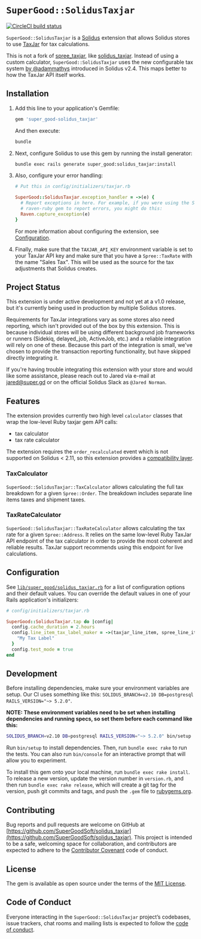 # `SuperGood::SolidusTaxjar`

[![CircleCI build status](https://circleci.com/gh/SuperGoodSoft/solidus_taxjar/tree/master.svg?style=shield)](https://circleci.com/gh/SuperGoodSoft/solidus_taxjar/tree/master)

`SuperGood::SolidusTaxjar` is a [Solidus](https://github.com/solidusio/solidus)
extension that allows Solidus stores to use [TaxJar](https://www.taxjar.com/)
for tax calculations.

This is not a fork of [spree_taxjar](https://github.com/vinsol-spree-contrib/spree_taxjar),
like [solidus_taxjar](https://github.com/boomerdigital/solidus_taxjar). Instead
of using a custom calculator, `SuperGood::SolidusTaxjar` uses the new
configurable tax system [by @adammathys](https://github.com/solidusio/solidus/pull/1892)
introduced in Solidus v2.4. This maps better to how the TaxJar API itself works.

## Installation

1. Add this line to your application's Gemfile:

    ```ruby
    gem 'super_good-solidus_taxjar'
    ```

    And then execute:

    ```sh
    bundle
    ```

1. Next, configure Solidus to use this gem by running the install generator:

    ```sh
    bundle exec rails generate super_good:solidus_taxjar:install
    ```

1. Also, configure your error handling:

    ```ruby
    # Put this in config/initializers/taxjar.rb

    SuperGood::SolidusTaxjar.exception_handler = ->(e) {
      # Report exceptions in here. For example, if you were using the Sentry's
      # raven-ruby gem to report errors, you might do this:
      Raven.capture_exception(e)
    }
    ```

    For more information about configuring the extension, see
    [Configuration](#configuration).

1. Finally, make sure that the `TAXJAR_API_KEY` environment variable is set to
  your TaxJar API key and make sure that you have a `Spree::TaxRate` with the name
  "Sales Tax". This will be used as the source for the tax adjustments that
  Solidus creates.

## Project Status

This extension is under active development and not yet at a v1.0 release, but
it's currently being used in production by multiple Solidus stores.

Requirements for TaxJar integrations vary as some stores also need reporting,
which isn't provided out of the box by this extension. This is because
individual stores will be using different background job frameworks or runners
(Sidekiq, delayed_job, ActiveJob, etc.) and a reliable integration will rely on
one of these. Because this part of the integration is small, we've chosen to
provide the transaction reporting functionality, but have skipped directly
integrating it.

If you're having trouble integrating this extension with your store and would
like some assistance, please reach out to Jared via e-mail at [jared@super.gd](mailto:jared@super.gd)
or on the official Solidus Slack as `@Jared Norman`.

## Features

The extension provides currently two high level `calculator` classes that wrap
the low-level Ruby taxjar gem API calls:

* tax calculator
* tax rate calculator

The extension requires the `order_recalculated` event which is not supported on
Solidus < 2.11, so this extension provides a [compatibility layer](app/decorators/super_good/solidus_taxjar/spree/order_updater/fire_recalculated_event.rb).

### TaxCalculator

`SuperGood::SolidusTaxjar::TaxCalculator` allows calculating the full tax
breakdown for a given `Spree::Order`. The breakdown includes separate line items
taxes and shipment taxes.

### TaxRateCalculator

`SuperGood::SolidusTaxjar::TaxRateCalculator` allows calculating the tax rate
for a given `Spree::Address`. It relies on the same low-level Ruby TaxJar API
endpoint of the tax calculator in order to provide the most coherent and
reliable results. TaxJar support recommends using this endpoint for live
calculations.

## Configuration

See [`lib/super_good/solidus_taxjar.rb`](lib/super_good/solidus_taxjar.rb) for a
list of configuration options and their default values. You can override the
default values in one of your Rails application's initializers:

```ruby
# config/initializers/taxjar.rb

SuperGood::SolidusTaxjar.tap do |config|
  config.cache_duration = 2.hours
  config.line_item_tax_label_maker = ->(taxjar_line_item, spree_line_item) {
    "My Tax Label"
  }
  config.test_mode = true
end
```

## Development

Before installing dependencies, make sure your environment variables are setup.
Our CI uses something like this:
`SOLIDUS_BRANCH=v2.10 DB=postgresql RAILS_VERSION="~> 5.2.0"`.

**NOTE: These environment variables need to be set when installing dependencies
and running specs, so set them before each command like this:**

```sh
SOLIDUS_BRANCH=v2.10 DB=postgresql RAILS_VERSION="~> 5.2.0" bin/setup
```

Run `bin/setup` to install dependencies. Then, run `bundle exec rake` to run the
tests. You can also run `bin/console` for an interactive prompt that will allow
you to experiment.

To install this gem onto your local machine, run `bundle exec rake install`.
To release a new version, update the version number in `version.rb`, and then
run `bundle exec rake release`, which will create a git tag for the version,
push git commits and tags, and push the `.gem` file to [rubygems.org](https://rubygems.org).

## Contributing

Bug reports and pull requests are welcome on GitHub at [https://github.com/SuperGoodSoft/solidus_taxjar](https://github.com/SuperGoodSoft/solidus_taxjar).
This project is intended to be a safe, welcoming space for collaboration, and
contributors are expected to adhere to the [Contributor Covenant](http://contributor-covenant.org)
code of conduct.

## License

The gem is available as open source under the terms of the
[MIT License](https://opensource.org/licenses/MIT).

## Code of Conduct

Everyone interacting in the `SuperGood::SolidusTaxjar` project’s codebases,
issue trackers, chat rooms and mailing lists is expected to follow the
[code of conduct](https://github.com/SuperGoodSoft/solidus_taxjar/blob/master/CODE_OF_CONDUCT.md).
